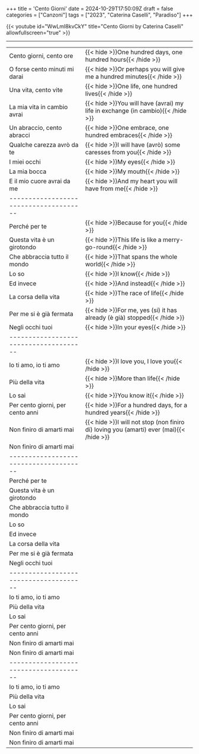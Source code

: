 +++
title = 'Cento Giorni'
date = 2024-10-29T17:50:09Z
draft = false
categories = ["Canzoni"]
tags = ["2023", "Caterina Caselli", "Paradiso"]
+++

{{< youtube id="WwLmI8kvCkY" title="Cento Giorni by Caterina Caselli" allowfullscreen="true" >}}

***

| | |
|------------|-----------|
| Cento giorni, cento ore | {{< hide >}}One hundred days, one hundred hours{{< /hide >}} |
| O forse cento minuti mi darai | {{< hide >}}Or perhaps you will give me a hundred minutes{{< /hide >}} |
| Una vita, cento vite | {{< hide >}}One life, one hundred lives{{< /hide >}} |
| La mia vita in cambio avrai | {{< hide >}}You will have (avrai) my life in exchange (in cambio){{< /hide >}} |
| Un abraccio, cento abracci | {{< hide >}}One embrace, one hundred embraces{{< /hide >}} |
| Qualche carezza avrò da te | {{< hide >}}I will have (avrò) some caresses from you{{< /hide >}} |
| I miei occhi | {{< hide >}}My eyes{{< /hide >}} |
| La mia bocca | {{< hide >}}My mouth{{< /hide >}} |
| E il mio cuore avrai da me | {{< hide >}}And my heart you will have from me{{< /hide >}} |
| -------------------------------------- |
| Perché per te | {{< hide >}}Because for you{{< /hide >}} |
| Questa vita è un girotondo | {{< hide >}}This life is like a merry-go-round{{< /hide >}} |
| Che abbraccia tutto il mondo | {{< hide >}}That spans the whole world{{< /hide >}} |
| Lo so | {{< hide >}}I know{{< /hide >}} |
| Ed invece | {{< hide >}}And instead{{< /hide >}} |
| La corsa della vita | {{< hide >}}The race of life{{< /hide >}} |
| Per me si è già fermata | {{< hide >}}For me, yes (si) it has already (è già) stopped{{< /hide >}} |
| Negli occhi tuoi | {{< hide >}}In your eyes{{< /hide >}} |
| -------------------------------------- |
| Io ti amo, io ti amo | {{< hide >}}I love you, I love you{{< /hide >}} |
| Più della vita | {{< hide >}}More than life{{< /hide >}} |
| Lo sai | {{< hide >}}You know it{{< /hide >}} |
| Per cento giorni, per cento anni | {{< hide >}}For a hundred days, for a hundred years{{< /hide >}} |
| Non finiro di amarti mai | {{< hide >}}I will not stop (non finiro di) loving you (amarti) ever (mai){{< /hide >}} |
| Non finiro di amarti mai | |
| -------------------------------------- |
| Perché per te | |
| Questa vita è un girotondo | |
| Che abbraccia tutto il mondo | |
| Lo so | |
| Ed invece | |
| La corsa della vita | |
| Per me si è già fermata | |
| Negli occhi tuoi | |
| -------------------------------------- |
| Io ti amo, io ti amo | |
| Più della vita | |
| Lo sai | |
| Per cento giorni, per cento anni | |
| Non finiro di amarti mai | |
| Non finiro di amarti mai | |
| -------------------------------------- |
| Io ti amo, io ti amo | |
| Più della vita | |
| Lo sai | |
| Per cento giorni, per cento anni | |
| Non finiro di amarti mai | |
| Non finiro di amarti mai | |
